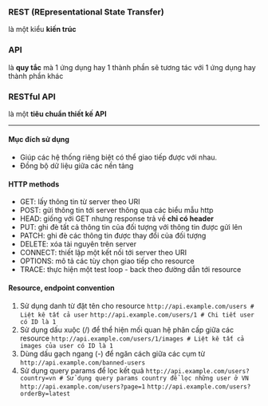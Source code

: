 ### REST (REpresentational State Transfer) 
là một kiểu **kiến trúc**

### API
là **quy tắc** mà 1 ứng dụng hay 1 thành phần sẽ tương tác với 1 ứng dụng hay thành phần khác

### RESTful API 
là một **tiêu chuẩn thiết kế API**

----
#### Mục đích sử dụng 
- Giúp các hệ thống riêng biệt có thể giao tiếp được với nhau.
- Đồng bộ dữ liệu giữa các nền tảng
#### HTTP methods
- GET: lấy thông tin từ server theo URI 
- POST: gửi thông tin tới server thông qua các biểu mẫu http
- HEAD: giống với GET nhưng response trả về **chỉ có header**
- PUT: ghi đè tất cả thông tin của đối tượng với thông tin được gửi lên
- PATCH: ghi đè các thông tin được thay đổi của đối tượng
- DELETE: xóa tài nguyên trên server
- CONNECT: thiết lập một kết nối tới server theo URI
- OPTIONS: mô tả các tùy chọn giao tiếp cho resource
- TRACE: thực hiện một test loop - back theo đường dẫn tới resource
#### Resource, endpoint convention
1. Sử dụng danh từ đặt tên cho resource
`http://api.example.com/users # Liệt kê tất cả user` 
`http://api.example.com/users/1 # Chi tiết user có ID là 1`
2. Sử dụng dấu xuộc (/) để thể hiện mối quan hệ phân cấp giữa các resource
`http://api.example.com/users/1/images # Liệt kê tất cả images của user có ID là 1`
3. Dùng dấu gạch ngang (-) để ngăn cách giữa các cụm từ
`http://api.example.com/banned-users`
4. Sử dụng query params để lọc kết quả
`http://api.example.com/users?country=vn # Sử dụng query params country để lọc những user ở VN`
`http://api.example.com/users?page=1`
`http://api.example.com/users?orderBy=latest`
